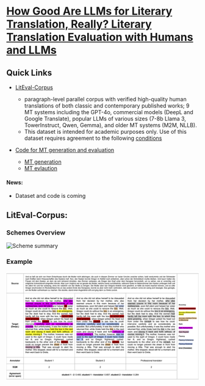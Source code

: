 # [How Good Are LLMs for Literary Translation, Really? Literary Translation Evaluation with Humans and LLMs](https://arxiv.org/abs/2410.18697) 

## Quick Links
- [LitEval-Corpus](#)
    - paragraph-level parallel corpus with verified high-quality human translations of both classic and contemporary published works; 9 MT systems including the GPT-4o, commercial models (DeepL and Google Translate), popular LLMs of various sizes (7-8b Llama 3, TowerInstruct, Qwen, Gemma), and older MT systems (M2M, NLLB).
    - This dataset is intended for academic purposes only. Use of this dataset requires agreement to the following [conditions]([link](https://forms.gle/NMEhAb3q3gE6osPp6))     

- [Code for MT generation and evaluation]()
  - [MT generation](#)
  - [MT evlaution](#)

 #### News:
 - Dataset and code is coming


## LitEval-Corpus:

### Schemes Overview
![Scheme summary](image/scheme_comparison.png)

### Example
![<img align="right" width="400">](image/exmaple_deen.png)
